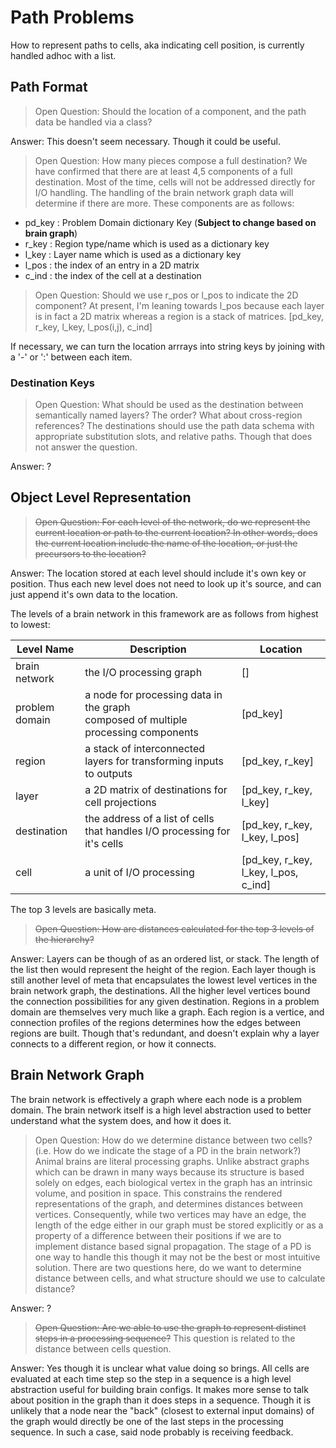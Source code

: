 # Path Problems

How to represent paths to cells, aka indicating cell position, is currently handled adhoc with a list.

## Path Format

> Open Question: Should the location of a component, and the path data be handled via a class?

Answer: This doesn't seem necessary. Though it could be useful.

> Open Question: How many pieces compose a full destination?
We have confirmed that there are at least 4,5 components of a full destination. Most of the time, cells will not be addressed directly for I/O handling. The handling of the brain network graph data will determine if there are more.
These components are as follows:

- pd_key : Problem Domain dictionary Key (**Subject to change based on brain graph**)
- r_key : Region type/name which is used as a dictionary key
- l_key : Layer name which is used as a dictionary key
- l_pos : the index of an entry in a 2D matrix
- c_ind : the index of the cell at a destination

> Open Question: Should we use r_pos or l_pos to indicate the 2D component?
At present, I'm leaning towards l_pos because each layer is in fact a 2D matrix whereas a region is a stack of matrices.
> [pd_key, r_key, l_key, l_pos(i,j), c_ind]

If necessary, we can turn the location arrrays into string keys by joining with a '-' or ':' between each item.

### Destination Keys

> Open Question: What should be used as the destination between semantically named layers? The order? What about cross-region references?
The destinations should use the path data schema with appropriate substitution slots, and relative paths. Though that does not answer the question.

Answer: ?

## Object Level Representation

> ~~Open Question: For each level of the network, do we represent the current location or path to the current location? In other words, does the current location include the name of the location, or just the precursors to the location?~~

Answer: The location stored at each level should include it's own key or position. Thus each new level does not need to look up it's source, and can just append it's own data to the location.

The levels of a brain network in this framework are as follows from highest to lowest:

| **Level Name** | **Description** | **Location** |
| --- | --- | --- |
| brain network | the I/O processing graph | [] |
| problem domain | a node for processing data in the graph<br>composed of multiple processing components | [pd_key] |
| region | a stack of interconnected layers for transforming inputs to outputs | [pd_key, r_key] |
| layer | a 2D matrix of destinations for cell projections | [pd_key, r_key, l_key] |
| destination | the address of a list of cells that handles I/O processing for it's cells | [pd_key, r_key, l_key, l_pos] |
| cell | a unit of I/O processing | [pd_key, r_key, l_key, l_pos, c_ind] |

The top 3 levels are basically meta.

> ~~Open Question: How are distances calculated for the top 3 levels of the hierarchy?~~

Answer: Layers can be though of as an ordered list, or stack. The length of the list then would represent the height of the region. Each layer though is still another level of meta that encapsulates the lowest level vertices in the brain network graph, the destinations. All the higher level vertices bound the connection possibilities for any given destination.
Regions in a problem domain are themselves very much like a graph. Each region is a vertice, and connection profiles of the regions determines how the edges between regions are built. Though that's redundant, and doesn't explain why a layer connects to a different region, or how it connects.

## Brain Network Graph

The brain network is effectively a graph where each node is a problem domain. The brain network itself is a high level abstraction used to better understand what the system does, and how it does it.

> Open Question: How do we determine distance between two cells? (i.e. How do we indicate the stage of a PD in the brain network?)
Animal brains are literal processing graphs. Unlike abstract graphs which can be drawn in many ways because its structure is based solely on edges, each biological vertex in the graph has an intrinsic volume, and position in space. This constrains the rendered representations of the graph, and determines distances between vertices. Consequently, while two vertices may have an edge, the length of the edge either in our graph must be stored explicitly or as a property of a difference between their positions if we are to implement distance based signal propagation. The stage of a PD is one way to handle this though it may not be the best or most intuitive solution. There are two questions here, do we want to determine distance between cells, and what structure should we use to calculate distance?

Answer: ?

> ~~Open Question: Are we able to use the graph to represent distinct steps in a processing sequence?~~
This question is related to the distance between cells question.

Answer: Yes though it is unclear what value doing so brings. All cells are evaluated at each time step so the step in a sequence is a high level abstraction useful for building brain configs. It makes more sense to talk about position in the graph than it does steps in a sequence. Though it is unlikely that a node near the "back" (closest to external input domains) of the graph would directly be one of the last steps in the processing sequence. In such a case, said node probably is receiving feedback.